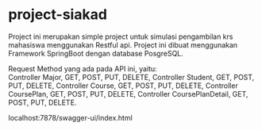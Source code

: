 # project-siakad

Project ini merupakan simple project untuk simulasi pengambilan krs mahasiswa menggunakan Restful api.
Project ini dibuat menggunakan Framework SpringBoot dengan database PosgreSQL.

Request Method yang ada pada API ini, yaitu:<br>
Controller Major, GET, POST, PUT, DELETE,
Controller Student, GET, POST, PUT, DELETE,
Controller Course, GET, POST, PUT, DELETE,
Controller CoursePlan, GET, POST, PUT, DELETE,
Controller CoursePlanDetail, GET, POST, PUT, DELETE.

localhost:7878/swagger-ui/index.html
